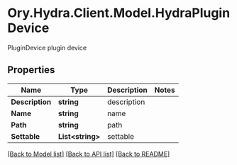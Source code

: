 # Ory.Hydra.Client.Model.HydraPluginDevice
PluginDevice plugin device
## Properties

Name | Type | Description | Notes
------------ | ------------- | ------------- | -------------
**Description** | **string** | description | 
**Name** | **string** | name | 
**Path** | **string** | path | 
**Settable** | **List&lt;string&gt;** | settable | 

[[Back to Model list]](../README.md#documentation-for-models) [[Back to API list]](../README.md#documentation-for-api-endpoints) [[Back to README]](../README.md)

